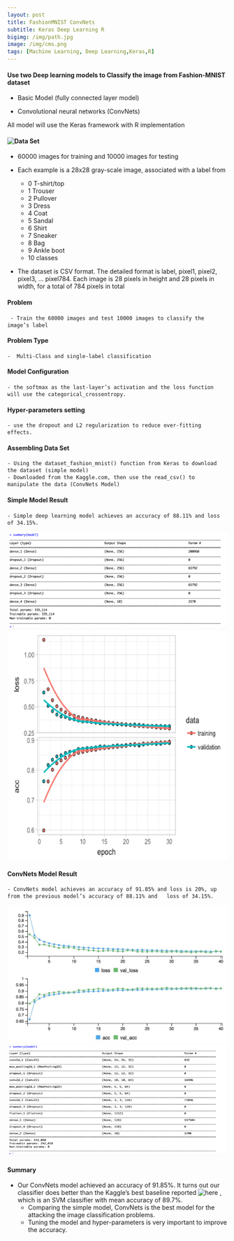 ```yaml
---
layout: post
title: FashionMNIST ConvNets
subtitle: Keras Deep Learning R
bigimg: /img/path.jpg
image: /img/cms.png
tags: [Machine Learning, Deep Learning,Keras,R]
---
```


#### Use two Deep learning models to Classify the image from Fashion-MNIST dataset

- Basic Model (fully connected layer model)

- Convolutional neural networks (ConvNets)

All model will use the Keras framework with R implementation 

#### ![Data Set](https://www.kaggle.com/zalando-research/fashionmnist/data)

- 60000 images for training and 10000 images for testing
- Each example is a 28x28 gray-scale image, associated with a label from 
   + 0 T-shirt/top
   + 1 Trouser
   + 2 Pullover
   + 3 Dress
   + 4 Coat
   + 5 Sandal
   + 6 Shirt
   + 7 Sneaker
   + 8 Bag
   + 9 Ankle boot 
   + 10 classes 

- The dataset is CSV format. The detailed format is label, pixel1, pixel2, pixel3, ... pixel784. Each image is 28 pixels in height and 28 pixels in width, for a total of 784 pixels in total 

#### Problem  
     - Train the 60000 images and test 10000 images to classify the image’s label
#### Problem Type
    -  Multi-Class and single-label classification
#### Model Configuration
    - the softmax as the last-layer’s activation and the loss function will use the categorical_crossentropy. 
#### Hyper-parameters setting
    - use the dropout and L2 regularization to reduce over-fitting effects.
#### Assembling Data Set   
    - Using the dataset_fashion_mnist() function from Keras to download the dataset (simple model)
    - Downloaded from the Kaggle.com, then use the read_csv() to manipulate the data (ConvNets Model)
    
#### Simple Model Result
    - Simple deep learning model achieves an accuracy of 88.11% and loss of 34.15%.

![sim0](/img/plot_image/sim_0.png)
![sim1](/img/plot_image/sim1.png)
    
#### ConvNets Model Result  
    - ConvNets model achieves an accuracy of 91.85% and loss is 20%, up from the previous model’s accuracy of 88.11% and   loss of 34.15%. 

![con](/img/plot_image/simple_res.png)
![con1](/img/plot_image/simple_res2.png)

#### Summary
- Our ConvNets model achieved an accuracy of 91.85%. It turns out our classifier does better than the Kaggle’s best baseline reported ![here](https://www.kaggle.com/zalando-research/fashionmnist/data) , which is an SVM classifier with mean accuracy of 89.7%.
   - Comparing the simple model, ConvNets is the best model for the attacking the image classification problems.  
   - Tuning the model and hyper-parameters is very important to improve the accuracy.


     

